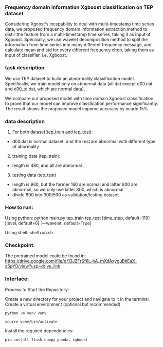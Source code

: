 ### Frequency domain information Xgboost classification on TEP dataset

Considering Xgoost's incapability to deal with multi-timestamp time series data, we proposed frequency domain information extraction method to distill the feature from a multi-timestamp time series, taking it as input of Xgboost. Specically, we use wavelet decomposition method to split the information from time series into many different frequency message, and calculate mean and std for every different frequency chop, taking them as input of classifier, i.e. Xgboost.

### task description

We use TEP dataset to build an abnormality classification model. Specifically, we train model only on abnormal data (all dat except d00.dat and d00_te.dat, which are normal data).

We compare our proposed model with time domain Xgboost classification to prove that our model can improve classfication performance significantly. The result shows the proposed model imporve accuracy by nearly 15%

### data description

1. For both dataset(tep_train and tep_test):

- d00.dat is normal dataset, and the rest are abnormal with different type of abormality

2. training data (tep_train):

- length is 480, and all are abnormal

3. testing data (tep_test)

- length is 960, but the former 160 are normal and latter 800 are abnormal, so we only use latter 800, which is abnormal
- divide 800 into 300/500 as validation/testing dataset

### How to run:

Using python:
python main.py tep_train tep_test [time_step, default=110] [level, default=6] [--wavelet, default=True]

Using shell:
shell run.sh

### Checkpoint:

The pretrained model could be found in: https://drive.google.com/file/d/13JZFrSf6L-hA_mXdAxyguBhEaX-z5pYD/view?usp=drive_link

### Interface:
Process to Start the Repository:

Create a new directory for your project and navigate to it in the terminal. Create a virtual environment (optional but recommended):

`python -m venv venv`

`source venv/bin/activate`

Install the required dependencies:

`pip install flask numpy pandas xgboost`
